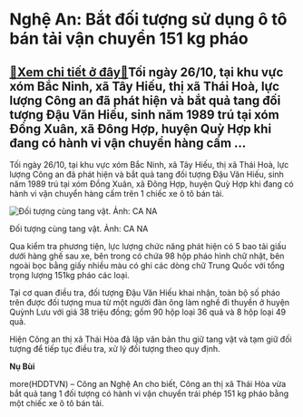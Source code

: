 Nghệ An: Bắt đối tượng sử dụng ô tô bán tải vận chuyển 151 kg pháo
==================================================================

[:gift:Xem chi tiết ở đây:gift:](https://hddtvn.com/nghe-an-bat-doi-tuong-su-dung-o-to-ban-tai-van-chuyen-151-kg-phao/)Tối ngày 26/10, tại khu vực xóm Bắc Ninh, xã Tây Hiếu, thị xã Thái Hoà, lực lượng Công an đã phát hiện và bắt quả tang đối tượng Đậu Văn Hiếu, sinh năm 1989 trú tại xóm Đồng Xuân, xã Đông Hợp, huyện Quỳ Hợp khi đang có hành vi vận chuyển hàng cấm …
--------------------------------------------------------------------------------------------------------------------------------------------------------------------------------------------------------------------------------------------------------


Tối ngày 26/10, tại khu vực xóm Bắc Ninh, xã Tây Hiếu, thị xã Thái Hoà, lực lượng Công an đã phát hiện và bắt quả tang đối tượng Đậu Văn Hiếu, sinh năm 1989 trú tại xóm Đồng Xuân, xã Đông Hợp, huyện Quỳ Hợp khi đang có hành vi vận chuyển hàng cấm trên 1 chiếc xe ô tô bán tải.





![Đối tượng cùng tang vật. Ảnh: CA NA](https://hddtvn.com/wp-content/uploads/2021/01/3455_phao.jpg "Đối tượng cùng tang vật. Ảnh: CA NA")


Đối tượng cùng tang vật. Ảnh: CA NA



Qua kiểm tra phương tiện, lực lượng chức năng phát hiện có 5 bao tải giấu dưới hàng ghế sau xe, bên trong có chứa 98 hộp pháo hình chữ nhật, bên ngoài bọc bằng giấy nhiều màu có ghi các dòng chữ Trung Quốc với tổng trọng lượng 151kg pháo các loại.


Tại cơ quan điều tra, đối tượng Đậu Văn Hiếu khai nhận, toàn bộ số pháo trên được đối tượng mua từ một người đàn ông làm nghề đi thuyền ở huyện Quỳnh Lưu với giá 38 triệu đồng; gồm 90 hộp loại 36 quả và 8 hộp loại 49 quả.


Hiện Công an thị xã Thái Hòa đã lập văn bản thu giữ tang vật và tạm giữ đối tượng để tiếp tục điều tra, xử lý đối tượng theo quy định.




**Nụ Bùi**



more(HDDTVN) – Công an Nghệ An cho biết, Công an thị xã Thái Hòa vừa bắt quả tang 1 đối tượng có hành vi vận chuyển trái phép 151 kg pháo bằng một chiếc xe ô tô bán tải.

